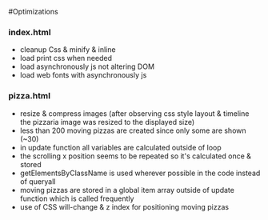 #Optimizations 

### index.html

* cleanup Css & minify & inline
* load print css when needed
* load asynchronously js not altering DOM
* load web fonts with asynchronously js

### pizza.html

* resize & compress images (after observing css style layout & timeline the pizzaria image was resized to the displayed size)
* less than 200 moving pizzas are created since only some are shown (~30)
* in update function all variables are calculated outside of loop
* the scrolling x position seems to be repeated so it's calculated once & stored 
* getElementsByClassName is used wherever possible in the code instead of queryall
* moving pizzas are stored in a global item array outside of update function which is called frequently
* use of CSS will-change & z index for positioning moving pizzas
